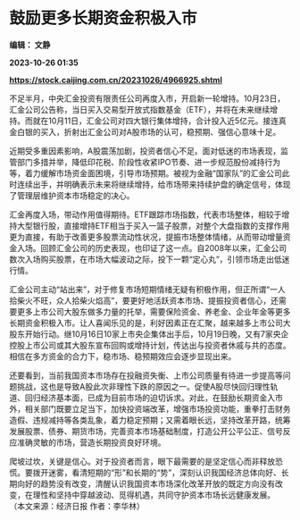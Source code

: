 # 鼓励更多长期资金积极入市
**编辑： 文静**

**2023-10-26 01:35**

**https://stock.caijing.com.cn/20231026/4966925.shtml**

不足半月，中央汇金投资有限责任公司再度入市，开启新一轮增持。10月23日，汇金公司公告称，当日买入交易型开放式指数基金（ETF），并将在未来继续增持。而就在10月11日，汇金公司对四大银行集体增持，合计投入近5亿元。接连真金白银的买入，折射出汇金公司对A股市场的认可，稳预期、强信心意味十足。

近期受多重因素影响，A股震荡加剧，投资者信心不足。面对低迷的市场表现，监管部门多措并举，降低印花税、阶段性收紧IPO节奏、进一步规范股份减持行为等，着力缓解市场资金面困境，引导市场预期。被视为金融“国家队”的汇金公司此时连续出手，并明确表示未来将继续增持，给市场带来持续护盘的确定信号，体现了管理层维护资本市场稳定的决心。

汇金再度入场，带动作用值得期待。ETF跟踪市场指数，代表市场整体，相较于增持大型银行股，直接增持ETF相当于买入一篮子股票，对整个大盘指数的支撑作用更为直接，有助于改善更多股票流动性状况，提振市场整体情绪，从而带动增量资金入场。回顾汇金公司的历史表现，也印证了这一点。自2008年以来，汇金公司数次入场购买股票，在市场大幅波动之际，投下一颗“定心丸”，引领市场走出低迷行情。

汇金公司主动“站出来”，对于修复市场短期情绪无疑有积极作用，但正所谓“一人拾柴火不旺，众人拾柴火焰高”，要更好地活跃资本市场、提振投资者信心，还需要更多上市公司大股东做多力量的托举，需要保险资金、养老金、企业年金等更多长期资金积极入市。让人喜闻乐见的是，利好因素正在汇聚，越来越多上市公司大股东开始行动。继10月16日10家上市央企集体出手后，10月19日晚，又有7家央企控股上市公司或其大股东宣布回购或增持计划，传达出与投资者休戚与共的态度。相信在多方资金的合力下，稳市场、稳预期效应会逐步显现出来。

还要看到，当前我国资本市场存在投融资失衡、上市公司质量有待进一步提高等问题挑战，这也是导致A股此次非理性下跌的原因之一。促使A股尽快回归理性轨道、回归经济基本面，已成为目前市场的迫切诉求。对此，在鼓励长期资金入市外，相关部门既要立足当下，加快投资端改革，增强市场投资功能，重拳打击财务造假、违规减持等各类乱象，着力稳定预期；又需着眼长远，坚持改革开路，统筹发展股票、债券、期货市场，完善资本市场基础制度，打造公开公平公正、信号反应准确灵敏的市场，营造长期投资良好环境。

爬坡过坎，关键是信心。对于投资者而言，眼下最需要的是坚定信心而非释放恐慌。要拨开迷雾，看清短期的“形”和长期的“势”，深刻认识我国经济总体向好、长期向好的趋势没有改变，清醒认识我国资本市场深化改革开放的既定方向没有改变，在理性和坚持中穿越波动、觅得机遇，共同守护资本市场长远健康发展。 （本文来源：经济日报 作者：李华林）
